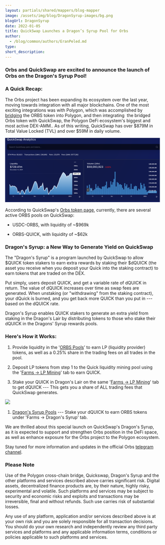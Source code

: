 ```yaml
---
layout: partials/shared/mappers/blog-mapper
image: /assets/img/blog/DragonSyrup-images/bg.png
blogUrl: DragonSyrup
date: 2022-01-05
title: QuickSwap Launches a Dragon’s Syrup Pool for Orbs
author:
  - /blog/common/authors/EranPeled.md
type:
short_description: 
---
```

### Orbs and QuickSwap are excited to announce the launch of Orbs on the Dragon's Syrup Pool!

### A Quick Recap:

The Orbs project has been expanding its ecosystem over the last year, moving towards integration with all major blockchains. One of the most exciting integrations was with Polygon, which was accomplished by [bridging](https://www.orbs.com/how-to-bridge-orbs-tokens-onto-the-polygon-network/) the ORBS token into Polygon, and then integrating  the bridged Orbs token with QuickSwap, the Polygon DeFi ecosystem's biggest and most active DEX-AMM.. As of this writing, QuickSwap has over $879M in Total Value Locked (TVL) and over $59M in daily volume.

![](/assets/img/blog/DragonSyrup-images/image1.jpg)

According to QuickSwap's [Orbs token page](https://info.quickswap.exchange/#/token/0x614389eaae0a6821dc49062d56bda3d9d45fa2ff), currently, there are several active ORBS pools on QuickSwap:

-   USDC-ORBS, with liquidity of ~$969k

-   ORBS-QUICK, with liquidity of ~$62k

### Dragon's Syrup: a New Way to Generate Yield on QuickSwap

The "Dragon's Syrup" is a program launched by QuickSwap to allow $QUICK token stakers to earn extra rewards by staking their $dQUICK (the asset you receive when you deposit your Quick into the staking contract) to earn tokens that are traded on the DEX.

Put simply, users deposit QUICK, and get a variable rate of dQUICK in return. The value of dQUICK increases over time as swap fees are generated. When unstaking (or "withdrawing" from the staking contract), your dQuick is burned, and you get back more QUICK than you put in --- based on the dQUICK rate.

Dragon's Syrup enables QUICK stakers to generate an extra yield from staking in the Dragon's Lair by distributing tokens to those who stake their dQUICK in the Dragons' Syrup rewards pools.

### Here's How it Works:

1.  Provide liquidity in the '[ORBS Pools](https://info.quickswap.exchange/#/pair/0xb2b6d423e535b57aad06e9866803b95fb66152ea)' to earn LP (liquidity provider) tokens, as well as a 0.25% share in the trading fees on all trades in the pool.

1.  Deposit LP tokens from step 1 to the Quick liquidity mining pool using the '[Farms -> LP Mining](https://quickswap.exchange/#/quick)' tab to earn QUICK.

1.  Stake your QUICK in Dragon's Lair on the same '[Farms -> LP Mining](https://quickswap.exchange/#/quick)' tab to get dQUICK --- This gets you a share of ALL trading fees that QuickSwap generates.

![](/assets/img/blog/DragonSyrup-images/image2.jpg)

1.  [Dragon's Syrup Pools](https://quickswap.exchange/#/syrup) --- Stake your dQUICK to earn ORBS tokens under 'Farms -> Dragon's Syrup' tab.

<div class='line-separator'> </div>

We are thrilled about this special launch on QuickSwap's Dragon's Syrup, as it is expected to support and strengthen Orbs position in the DeFi space, as well as enhance exposure for the Orbs project to the Polygon ecosystem.

Stay tuned for more information and updates in the official Orbs [telegram channel](https://t.me/OrbsNetwork).

<div class='line-separator'> </div>

### Please Note

Use of the Polygon cross-chain bridge, Quickswap, Dragon's Syrup and the other platforms and services described above carries significant risk. Digital assets, decentralized finance products are, by their nature, highly risky, experimental and volatile. Such platforms and services may be subject to security and economic risks and exploits and transactions may be irreversible, final and without refunds. Such use carries risk of substantial losses.

Any use of any platform, application and/or services described above is at your own risk and you are solely responsible for all transaction decisions. You should do your own research and independently review any third party services and platforms and any applicable information terms, conditions or policies applicable to such platforms and services.
